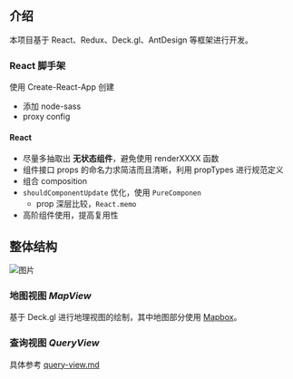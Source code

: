 ## 介绍
本项目基于 React、Redux、Deck.gl、AntDesign 等框架进行开发。

### React 脚手架
使用 Create-React-App 创建
- 添加 node-sass 
- proxy config

#### React

- 尽量多抽取出 **无状态组件**，避免使用 renderXXXX 函数
- 组件接口 props 的命名力求简洁而且清晰，利用 propTypes 进行规范定义
- 组合 composition
- `shouldComponentUpdate`  优化，使用 `PureComponen`
  - prop 深层比较，`React.memo` 
- 高阶组件使用，提高复用性

## 整体结构

![图片](http://assets.processon.com/chart_image/5f71c0de07912952ebfc6d55.png)

### 地图视图 *MapView*

基于 Deck.gl 进行地理视图的绘制，其中地图部分使用 [Mapbox](https://www.mapbox.com/)。

### 查询视图 *QueryView*

具体参考 [query-view.md](./doc/query-view.md)

